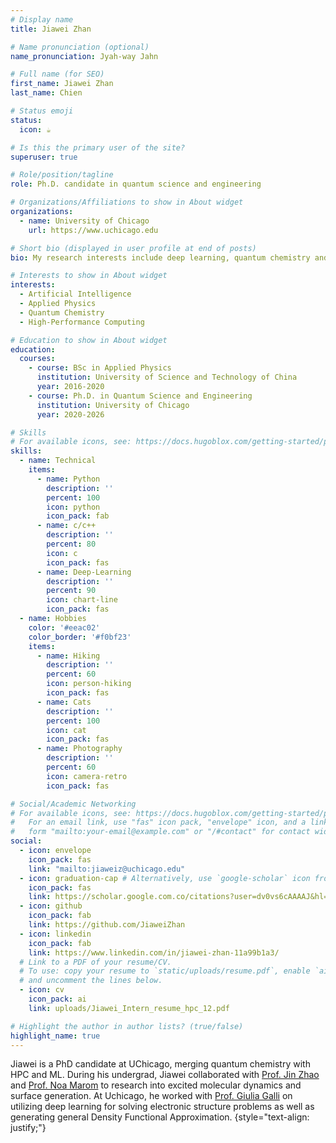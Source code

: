 ```yaml
---
# Display name
title: Jiawei Zhan

# Name pronunciation (optional)
name_pronunciation: Jyah-way Jahn

# Full name (for SEO)
first_name: Jiawei Zhan
last_name: Chien

# Status emoji
status:
  icon: ☕️

# Is this the primary user of the site?
superuser: true

# Role/position/tagline
role: Ph.D. candidate in quantum science and engineering

# Organizations/Affiliations to show in About widget
organizations:
  - name: University of Chicago
    url: https://www.uchicago.edu

# Short bio (displayed in user profile at end of posts)
bio: My research interests include deep learning, quantum chemistry and high-performance computing.

# Interests to show in About widget
interests:
  - Artificial Intelligence
  - Applied Physics
  - Quantum Chemistry
  - High-Performance Computing

# Education to show in About widget
education:
  courses:
    - course: BSc in Applied Physics
      institution: University of Science and Technology of China
      year: 2016-2020
    - course: Ph.D. in Quantum Science and Engineering
      institution: University of Chicago
      year: 2020-2026

# Skills
# For available icons, see: https://docs.hugoblox.com/getting-started/page-builder/#icons
skills:
  - name: Technical
    items:
      - name: Python
        description: ''
        percent: 100
        icon: python
        icon_pack: fab
      - name: c/c++
        description: ''
        percent: 80
        icon: c
        icon_pack: fas
      - name: Deep-Learning
        description: ''
        percent: 90
        icon: chart-line
        icon_pack: fas
  - name: Hobbies
    color: '#eeac02'
    color_border: '#f0bf23'
    items:
      - name: Hiking
        description: ''
        percent: 60
        icon: person-hiking
        icon_pack: fas
      - name: Cats
        description: ''
        percent: 100
        icon: cat
        icon_pack: fas
      - name: Photography
        description: ''
        percent: 60
        icon: camera-retro
        icon_pack: fas

# Social/Academic Networking
# For available icons, see: https://docs.hugoblox.com/getting-started/page-builder/#icons
#   For an email link, use "fas" icon pack, "envelope" icon, and a link in the
#   form "mailto:your-email@example.com" or "/#contact" for contact widget.
social:
  - icon: envelope
    icon_pack: fas
    link: "mailto:jiaweiz@uchicago.edu"
  - icon: graduation-cap # Alternatively, use `google-scholar` icon from `ai` icon pack
    icon_pack: fas
    link: https://scholar.google.com.co/citations?user=dv0vs6cAAAAJ&hl=en
  - icon: github
    icon_pack: fab
    link: https://github.com/JiaweiZhan
  - icon: linkedin
    icon_pack: fab
    link: https://www.linkedin.com/in/jiawei-zhan-11a99b1a3/
  # Link to a PDF of your resume/CV.
  # To use: copy your resume to `static/uploads/resume.pdf`, enable `ai` icons in `params.yaml`,
  # and uncomment the lines below.
  - icon: cv
    icon_pack: ai
    link: uploads/Jiawei_Intern_resume_hpc_12.pdf

# Highlight the author in author lists? (true/false)
highlight_name: true
---
```


Jiawei is a PhD candidate at UChicago, merging quantum chemistry with HPC and ML. During his undergrad, Jiawei collaborated with [Prof. Jin Zhao](http://staff.ustc.edu.cn/~zhaojin/) and [Prof. Noa Marom](https://mse.engineering.cmu.edu/directory/bios/marom-noa.html) to research into excited molecular dynamics and surface generation. At Uchicago, he worked with [Prof. Giulia Galli](https://galligroup.uchicago.edu) on utilizing deep learning for solving electronic structure problems as well as generating general Density Functional Approximation.
{style="text-align: justify;"}

